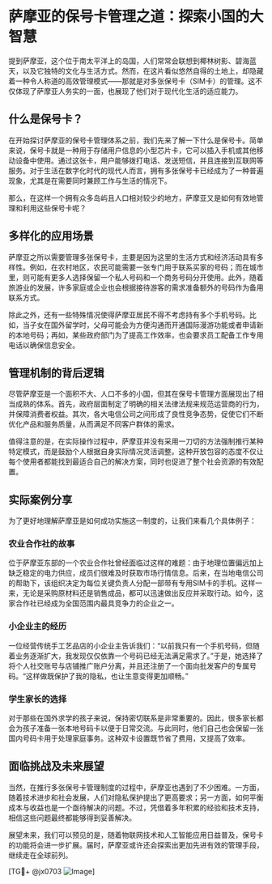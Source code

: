 # 萨摩亚的保号卡管理之道：探索小国的大智慧

提到萨摩亚，这个位于南太平洋上的岛国，人们常常会联想到椰林树影、碧海蓝天，以及它独特的文化与生活方式。然而，在这片看似悠然自得的土地上，却隐藏着一种令人称道的高效管理模式——那就是对多张保号卡（SIM卡）的管理。这不仅体现了萨摩亚人务实的一面，也展现了他们对于现代化生活的适应能力。

## 什么是保号卡？

在开始探讨萨摩亚的保号卡管理体系之前，我们先来了解一下什么是保号卡。简单来说，保号卡就是一种用于存储用户信息的小型芯片卡，它可以插入手机或其他移动设备中使用。通过这张卡，用户能够拨打电话、发送短信，并且连接到互联网等服务。对于生活在数字化时代的现代人而言，拥有多张保号卡已经成为了一种普遍现象，尤其是在需要同时兼顾工作与生活的情况下。

那么，在这样一个拥有众多岛屿且人口相对较少的地方，萨摩亚又是如何有效地管理和利用这些保号卡呢？

## 多样化的应用场景

萨摩亚之所以需要管理多张保号卡，主要是因为这里的生活方式和经济活动具有多样性。例如，在农村地区，农民可能需要一张专门用于联系买家的号码；而在城市里，则可能有更多人选择保留一个私人号码和一个商务号码分开使用。此外，随着旅游业的发展，许多家庭或企业也会根据接待游客的需求准备额外的号码作为备用联系方式。

除此之外，还有一些特殊情况使得萨摩亚居民不得不考虑持有多个手机号码。比如，当子女在国外留学时，父母可能会为方便沟通而开通国际漫游功能或者申请新的本地号码；再如，某些政府部门为了提高工作效率，也会要求员工配备工作专用电话以确保信息安全。

## 管理机制的背后逻辑

尽管萨摩亚是一个面积不大、人口不多的小国，但其在保号卡管理方面展现出了相当成熟的体系。首先，政府层面制定了明确的相关法律法规来规范运营商的行为，并保障消费者权益。其次，各大电信公司之间形成了良性竞争态势，促使它们不断优化产品和服务质量，从而满足不同客户群体的需求。

值得注意的是，在实际操作过程中，萨摩亚并没有采用一刀切的方法强制推行某种特定模式，而是鼓励个人根据自身实际情况灵活调整。这种开放包容的态度不仅让每个使用者都能找到最适合自己的解决方案，同时也促进了整个社会资源的有效配置。

## 实际案例分享

为了更好地理解萨摩亚是如何成功实施这一制度的，让我们来看几个具体例子：

### 农业合作社的故事

位于萨摩亚东部的一个农业合作社曾经面临过这样的难题：由于地理位置偏远加上缺乏稳定的电力供应，成员们很难及时获取市场行情信息。后来，在当地电信公司的帮助下，该组织决定为每位关键负责人分配一部带有专用SIM卡的手机。这样一来，无论是采购原材料还是销售成品，都可以迅速做出反应并采取行动。如今，这家合作社已经成为全国范围内最具竞争力的企业之一。

### 小企业主的经历

一位经营传统手工艺品店的小企业主告诉我们：“以前我只有一个手机号码，但随着业务逐渐扩大，我发现仅仅依靠一个号码已经无法满足需求了。”于是，她选择了将个人社交账号与店铺推广账户分离，并且还注册了一个面向批发客户的专属号码。“这样做既保护了我的隐私，也让生意变得更加顺畅。”

### 学生家长的选择

对于那些在国外求学的孩子来说，保持密切联系是非常重要的。因此，很多家长都会为孩子准备一张本地号码卡以便于日常交流。与此同时，他们自己也会保留一张国内号码卡用于处理家庭事务。这种双卡设置既节省了费用，又提高了效率。

## 面临挑战及未来展望

当然，在推行多张保号卡管理制度的过程中，萨摩亚也遇到了不少困难。一方面，随着技术进步和社会发展，人们对隐私保护提出了更高要求；另一方面，如何平衡成本与收益也是一个亟待解决的问题。不过，凭借着多年积累的经验和技术支持，相信这些问题最终都能够得到妥善解决。

展望未来，我们可以预见的是，随着物联网技术和人工智能应用日益普及，保号卡的功能将会进一步扩展。届时，萨摩亚或许还会探索出更加先进有效的管理手段，继续走在全球前列。

[TG💪+ @jx0703 ![Image](https://github.com/user-attachments/assets/dbca1d08-cadb-493c-b0ec-ad6f7a83f270)]